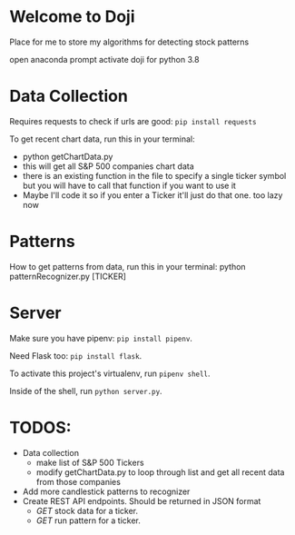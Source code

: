 # Welcome to Doji

Place for me to store my algorithms for detecting stock patterns

open anaconda prompt
activate doji for python 3.8

# Data Collection

Requires requests to check if urls are good: `pip install requests`

To get recent chart data, run this in your terminal:
- python getChartData.py
- this will get all S&P 500 companies chart data
- there is an existing function in the file to specify a single ticker symbol but you will have to call that function if  you want to use it
- Maybe I'll code it so if you enter a Ticker it'll just do that one. too lazy now

# Patterns

How to get patterns from data, run this in your terminal:
python patternRecognizer.py [TICKER]

# Server

Make sure you have pipenv: `pip install pipenv`.

Need Flask too: `pip install flask`.

To activate this project's virtualenv, run `pipenv shell`.

Inside of the shell, run `python server.py`.

# TODOS:

- Data collection
  - make list of S&P 500 Tickers
  - modify getChartData.py to loop through list and get all recent data from those companies
- Add more candlestick patterns to recognizer
- Create REST API endpoints. Should be returned in JSON format
  - _GET_ stock data for a ticker.
  - _GET_ run pattern for a ticker.
